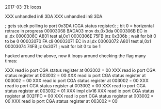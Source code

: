 2017-03-31:
loops

XXX unhandled in8 3DA
XXX unhandled in8 3DA

; gets stuck polling io port 0x3DA (CGA status register):
; bit 0 = horizontal retrace in progress
00003068  BADA03            mov dx,0x3da
0000306B  EC                in al,dx
0000306C  A801              test al,0x1
0000306E  75FB              jnz 0x306b    ; wait for bit 0 to be 0
00003070  FA                cli
00003071  EC                in al,dx
00003072  A801              test al,0x1
00003074  74FB              jz 0x3071     ; wait for bit 0 to be 1

hacked around the above,
now it loops around checking the flag many times:

XXX read io port CGA status register at 003002 = 00
XXX read io port CGA status register at 003002 = 00
XXX read io port CGA status register at 003002 = 00
XXX read io port CGA status register at 003002 = 00
XXX read io port CGA status register at 003002 = 00
XXX read io port CGA status register at 003002 = 01
XXX impl div16
XXX read io port CGA status register at 002FFC = 00
XXX read io port CGA status register at 003002 = 00
XXX read io port CGA status register at 003002 = 00


